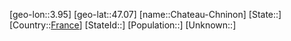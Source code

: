 ﻿---
location: [47.07,3.95]
type: City
tags:
- geo/City


SpocWebEntityId: 29551
isDeleted: false
confidential: public

---
[geo-lon::3.95]
[geo-lat::47.07]
[name::Chateau-Chninon]
[State::]
[Country::[France](geo/Continent/Europe/France.md)]
[StateId::]
[Population::]
[Unknown::]

